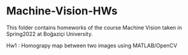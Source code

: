 # Machine-Vision-HWs

This folder contains homeworks of the course Machine Vision taken in Spring2022 at Boğaziçi University.

Hw1 : Homograpy map between two images using MATLAB/OpenCV

